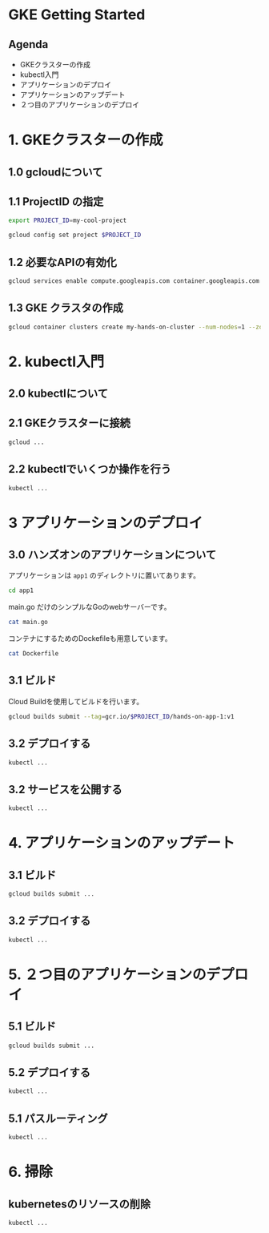 # GKE Getting Started

## Agenda

- GKEクラスターの作成
- kubectl入門
- アプリケーションのデプロイ
- アプリケーションのアップデート
- ２つ目のアプリケーションのデプロイ

# 1. GKEクラスターの作成

## 1.0 gcloudについて

## 1.1 ProjectID の指定
```bash
export PROJECT_ID=my-cool-project
```


```bash
gcloud config set project $PROJECT_ID
```

## 1.2 必要なAPIの有効化

```bash
gcloud services enable compute.googleapis.com container.googleapis.com cloudbuild.googleapis.com
```

## 1.3 GKE クラスタの作成

```bash
gcloud container clusters create my-hands-on-cluster --num-nodes=1 --zone=asia-northeast1-b --async
```

# 2. kubectl入門

## 2.0 kubectlについて

## 2.1 GKEクラスターに接続

```bash
gcloud ...
```

## 2.2 kubectlでいくつか操作を行う

```bash
kubectl ...
```

# 3 アプリケーションのデプロイ

## 3.0 ハンズオンのアプリケーションについて

アプリケーションは `app1` のディレクトリに置いてあります。

```bash
cd app1
```

main.go だけのシンプルなGoのwebサーバーです。

```bash
cat main.go
```

コンテナにするためのDockefileも用意しています。

```bash
cat Dockerfile
```

## 3.1 ビルド

Cloud Buildを使用してビルドを行います。

```bash
gcloud builds submit --tag=gcr.io/$PROJECT_ID/hands-on-app-1:v1
```

## 3.2 デプロイする

```bash
kubectl ...
```

## 3.2 サービスを公開する

```bash
kubectl ...
```

# 4. アプリケーションのアップデート

## 3.1 ビルド

```bash
gcloud builds submit ...
```

## 3.2 デプロイする

```bash
kubectl ...
```

# 5. ２つ目のアプリケーションのデプロイ

## 5.1 ビルド

```bash
gcloud builds submit ...
```

## 5.2 デプロイする

```bash
kubectl ...
```

## 5.1 パスルーティング

```bash
kubectl ...
```

# 6. 掃除

## kubernetesのリソースの削除
```bash
kubectl ...
```

